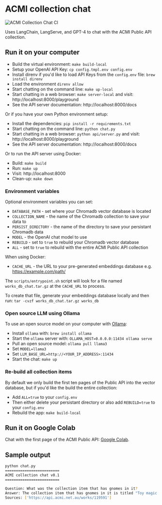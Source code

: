# ACMI collection chat

![ACMI Collection Chat CI](https://github.com/ACMILabs/collection-chat/workflows/ACMI%20Collection%20Chat%20CI/badge.svg)

Uses LangChain, LangServe, and GPT-4 to chat with the ACMI Public API collection.

## Run it on your computer

* Build the virtual environment: `make build-local`
* Setup your OpenAI API Key: `cp config.tmpl.env config.env`
* Install direnv if you'd like to load API Keys from the `config.env` file: `brew install direnv`
* Load the environment `direnv allow`
* Start chatting on the command line: `make up-local`
* Start chatting in a web browser: `make server-local` and visit: http://localhost:8000/playground
* See the API server documentation: http://localhost:8000/docs

Or if you have your own Python environment setup:

* Install the dependencies: `pip install -r requirements.txt`
* Start chatting on the command line: `python chat.py`
* Start chatting in a web browser: `python api/server.py` and visit: http://localhost:8000/playground
* See the API server documentation: http://localhost:8000/docs

Or to run the API server using Docker:

* Build: `make build`
* Run: `make up`
* Visit: http://localhost:8000
* Clean-up: `make down`

### Environment variables

Optional environment variables you can set:

* `DATABASE_PATH` - set where your Chromadb vector database is located
* `COLLECTION_NAME` - the name of the Chromadb collection to save your data to
* `PERSIST_DIRECTORY` - the name of the directory to save your persistant Chromadb data
* `MODEL` - the OpenAI chat model to use
* `REBUILD` - set to `true` to rebuild your Chromadb vector database
* `ALL` - set to `true` to rebuild with the entire ACMI Public API collection

When using Docker:

* `CACHE_URL` - the URL to your pre-generated embeddings database e.g. https://example.com/path/

The `scripts/entrypoint.sh` script will look for a file named `works_db_chat.tar.gz` at the `CACHE_URL` to process.

To create that file, generate your embeddings database locally and then run: `tar -cvzf works_db_chat.tar.gz works_db`

### Open source LLM using Ollama

To use an open source model on your computer with [Ollama](https://ollama.com):

* Install `ollama` with: `brew install ollama`
* Start the `ollama` server with: `OLLAMA_HOST=0.0.0.0:11434 ollama serve`
* Pull an open source model: `ollama pull llama3`
* Set `MODEL=llama3`
* Set `LLM_BASE_URL=http://<YOUR_IP_ADDRESS>:11434`
* Start the chat: `make up`

### Re-build all collection items

By default we only build the first ten pages of the Public API into the vector database, but if you'd like the build the entire collection:

* Add `ALL=true` to your `config.env`
* Then either delete your persistant directory or also add `REBUILD=true` to your `config.env`
* Rebuild the app: `make build-local`

## Run it on Google Colab

Chat with the first page of the ACMI Public API: [Google Colab](https://colab.research.google.com/drive/1RLe2LliEE63KaQgxXDv3xccmxCYpmmPx).

## Sample output

```bash
python chat.py
=========================
ACMI collection chat v0.1
=========================

Question: What was the collection item that has gnomes in it?
Answer: The collection item that has gnomes in it is titled "Toy magic lantern slide (Gnomes in umbrellas on water)". It is a work from Germany, circa 1900, and was last on display at ACMI: Gallery 1 on June 23, 2023. The item is categorized under the curatorial section "The Story of the Moving Image → Moving Pictures → MI-02. Play and Illusion → MI-02-C01 → Panel C8" and has measurements of 3.5 x 14.3cm. It is a 2D Object, specifically a Glass slide/Pictorial.
Sources: ['https://api.acmi.net.au/works/119591']
```
